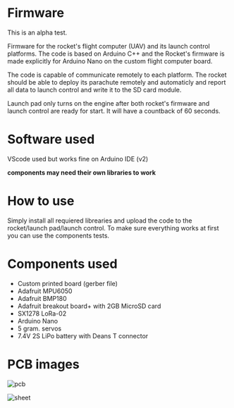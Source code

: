 # Firmware
This is an alpha test.

Firmware for the rocket's flight computer (UAV) and its launch control platforms. The code is based on Arduino C++ and the Rocket's firmware is made explicitly for Arduino Nano on the custom flight computer board.

The code is capable of communicate remotely to each platform. The rocket should be able to deploy its parachute remotely and automaticly and report all data to launch control and write it to the SD card module.

Launch pad only turns on the engine after both rocket's firmware and launch control are ready for start. It will have a countback of 60 seconds.

# Software used
VScode used but works fine on Arduino IDE (v2)

**components may need their own libraries to work**

# How to use
Simply install all requiered librearies and upload the code to the rocket/launch pad/launch control.
To make sure everything works at first you can use the components tests.

# Components used
- Custom printed board (gerber file)
- Adafruit MPU6050
- Adafruit BMP180
- Adafruit breakout board+ with 2GB MicroSD card
- SX1278 LoRa-02
- Arduino Nano
- 5 gram. servos
- 7.4V 2S LiPo battery with Deans T connector

# PCB images
![pcb](https://github.com/AlmartDev/Rocket/blob/main/Img/pic1.PNG)

![sheet](https://github.com/AlmartDev/Rocket/blob/main/Img/pic2.PNG)
